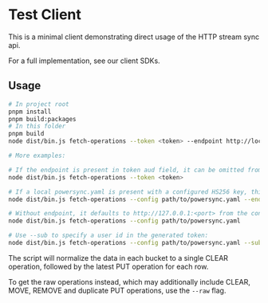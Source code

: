 # Test Client

This is a minimal client demonstrating direct usage of the HTTP stream sync api.

For a full implementation, see our client SDKs.

## Usage

```sh
# In project root
pnpm install
pnpm build:packages
# In this folder
pnpm build
node dist/bin.js fetch-operations --token <token> --endpoint http://localhost:8080

# More examples:

# If the endpoint is present in token aud field, it can be omitted from args:
node dist/bin.js fetch-operations --token <token>

# If a local powersync.yaml is present with a configured HS256 key, this can be used:
node dist/bin.js fetch-operations --config path/to/powersync.yaml --endpoint http://localhost:8080

# Without endpoint, it defaults to http://127.0.0.1:<port> from the config:
node dist/bin.js fetch-operations --config path/to/powersync.yaml

# Use --sub to specify a user id in the generated token:
node dist/bin.js fetch-operations --config path/to/powersync.yaml --sub test-user
```

The script will normalize the data in each bucket to a single CLEAR operation, followed by the latest PUT operation for each row.

To get the raw operations instead, which may additionally include CLEAR, MOVE, REMOVE and duplicate PUT operations, use the `--raw` flag.
